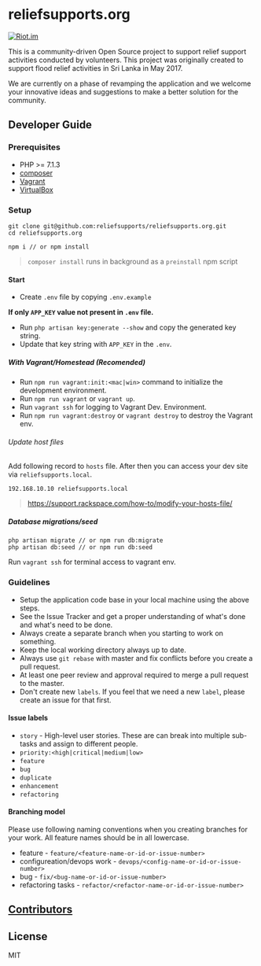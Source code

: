 # reliefsupports.org

[![Riot.im](https://img.shields.io/badge/chat-Riot.im-lightgrey.svg)](https://riot.im/app/#/room/#reliefsupports:matrix.org)

This is a community-driven Open Source project to support relief support activities conducted by volunteers. This project was originally created to support flood relief activities in Sri Lanka in May 2017.

We are currently on a phase of revamping the application and we welcome your innovative ideas and suggestions to make a better solution for the community.

## Developer Guide

### Prerequisites

-   PHP >= 7.1.3
-   [composer](https://getcomposer.org/)
-   [Vagrant](https://www.vagrantup.com/)
-   [VirtualBox](https://www.virtualbox.org/wiki/Downloads)

### Setup

```
git clone git@github.com:reliefsupports/reliefsupports.org.git
cd reliefsupports.org
```

```
npm i // or npm install
```

> `composer install` runs in background as a `preinstall` npm script

#### Start

-   Create `.env` file by copying `.env.example`

**If only `APP_KEY` value not present in `.env` file.**

-   Run `php artisan key:generate --show` and copy the generated key string.
-   Update that key string with `APP_KEY` in the `.env`.

##### With Vagrant/Homestead (Recomended)

-   Run `npm run vagrant:init:<mac|win>` command to initialize the development environment.
-   Run `npm run vagrant` or `vagrant up`.
-   Run `vagrant ssh` for logging to Vagrant Dev. Environment.
-   Run `npm run vagrant:destroy` or `vagrant destroy` to destroy the Vagrant env.

###### Update host files

Add following record to `hosts` file. After then you can access your dev site via `reliefsupports.local`.

```
192.168.10.10 reliefsupports.local
```

> https://support.rackspace.com/how-to/modify-your-hosts-file/

##### Database migrations/seed

```
php artisan migrate // or npm run db:migrate
php artisan db:seed // or npm run db:seed
```

Run `vagrant ssh` for terminal access to vagrant env.

### Guidelines

-   Setup the application code base in your local machine using the above steps.
-   See the Issue Tracker and get a proper understanding of what's done and what's need to be done.
-   Always create a separate branch when you starting to work on something.
-   Keep the local working directory always up to date.
-   Always use `git rebase` with master and fix conflicts before you create a pull request.
-   At least one peer review and approval required to merge a pull request to the master.
-   Don't create new `labels`. If you feel that we need a new `label`, please create an issue for that first.

#### Issue labels

-   `story` - High-level user stories. These are can break into multiple sub-tasks and assign to different people.
-   `priority:<high|critical|medium|low>`
-   `feature`
-   `bug`
-   `duplicate`
-   `enhancement`
-   `refactoring`

#### Branching model

Please use following naming conventions when you creating branches for your work. All feature names should be in all lowercase.

-   feature - `feature/<feature-name-or-id-or-issue-number>`
-   configureation/devops work - `devops/<config-name-or-id-or-issue-number>`
-   bug - `fix/<bug-name-or-id-or-issue-number>`
-   refactoring tasks - `refactor/<refactor-name-or-id-or-issue-number>`

## [Contributors](https://github.com/reliefsupports/reliefsupports.org/blob/master/CONTRIBUTORS.md)

## License

MIT
